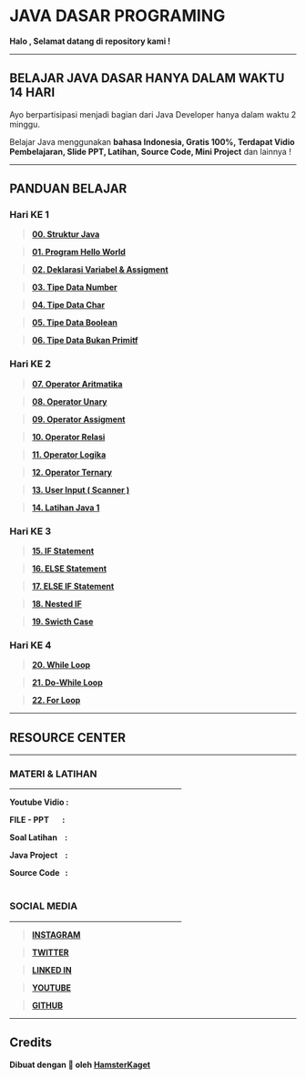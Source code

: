 # JAVA DASAR PROGRAMING

**Halo , Selamat datang di repository kami !**
<hr>

## BELAJAR JAVA DASAR HANYA DALAM WAKTU 14 HARI

Ayo berpartisipasi menjadi bagian dari Java Developer hanya dalam waktu 2 minggu.

Belajar Java menggunakan **bahasa Indonesia, Gratis 100%, Terdapat Vidio Pembelajaran,
Slide PPT, Latihan, Source Code, Mini Project** dan lainnya !

<hr>

## PANDUAN BELAJAR

### Hari KE 1

> **[ 00. Struktur Java ]( https://github.com/HamsterKaget/Belajar-Java-Dasar/tree/main/00.%20Struktur%20Java/src )**

> **[ 01. Program Hello World ]( https://github.com/HamsterKaget/Belajar-Java-Dasar/tree/main/01.%20Program%20Hello%20World/src )**

> **[ 02. Deklarasi Variabel & Assigment ]( https://github.com/HamsterKaget/Belajar-Java-Dasar/tree/main/02.%20Variabel%20Assigment%20Deklarasi/src )**

> **[ 03. Tipe Data Number ]( https://github.com/HamsterKaget/Belajar-Java-Dasar/tree/main/03.%20Tipe%20Data%20Number/src )** 

> **[ 04. Tipe Data Char ]( https://github.com/HamsterKaget/Belajar-Java-Dasar/tree/main/04.%20Tipe%20Data%20Char/src )**

> **[ 05. Tipe Data Boolean ]( https://github.com/HamsterKaget/Belajar-Java-Dasar/tree/main/05.%20Tipe%20Data%20Boolean/src )**

> **[ 06. Tipe Data Bukan Primitf ]( https://github.com/HamsterKaget/Belajar-Java-Dasar/tree/main/06.%20Tipe%20Data%20Bukan%20Primitif/src )**


### Hari KE 2

> **[ 07. Operator Aritmatika ]( https://github.com/HamsterKaget/Belajar-Java-Dasar/tree/main/07.%20Operator%20Aritmatika/src )**

> **[ 08. Operator Unary ]( https://github.com/HamsterKaget/Belajar-Java-Dasar/tree/main/08.%20Operator%20Unary/src )**

> **[ 09. Operator Assigment ]( https://github.com/HamsterKaget/Belajar-Java-Dasar/tree/main/09.%20Operator%20Assigment/src )**

> **[ 10. Operator Relasi ]( https://github.com/HamsterKaget/Belajar-Java-Dasar/tree/main/10.%20%20Operator%20Relasi/src )**

> **[ 11. Operator Logika ]( https://github.com/HamsterKaget/Belajar-Java-Dasar/tree/main/11.%20Operator%20Logika/src )**

> **[ 12. Operator Ternary ]( https://github.com/HamsterKaget/Belajar-Java-Dasar/tree/main/12.%20Operator%20Ternary/src )** 

> **[ 13. User Input ( Scanner ) ]( https://github.com/HamsterKaget/Belajar-Java-Dasar/tree/main/13.%20User%20Input%20(%20Scanner%20)/src )**

> **[ 14. Latihan Java 1 ]( https://github.com/HamsterKaget/Belajar-Java-Dasar/tree/main/14.%20Latihan%20Java%201/src )**

### Hari KE 3

> **[ 15. IF Statement ]( https://github.com/HamsterKaget/Belajar-Java-Dasar/tree/main/15.%20IF%20Statement/src )**

> **[ 16. ELSE Statement ]( https://github.com/HamsterKaget/Belajar-Java-Dasar/tree/main/16.%20ELSE%20Statement/src )**

> **[ 17. ELSE IF Statement ]( https://github.com/HamsterKaget/Belajar-Java-Dasar/tree/main/17.%20ELSE%20IF%20Statement/src )**

> **[ 18. Nested IF ]( https://github.com/HamsterKaget/Belajar-Java-Dasar/tree/main/18.%20Nested%20IF/src )**

> **[ 19. Swicth Case ]( https://github.com/HamsterKaget/Belajar-Java-Dasar/tree/main/19.%20Swicth%20Case/src )**

### Hari KE 4

> **[ 20. While Loop ]( https://github.com/HamsterKaget/Belajar-Java-Dasar/tree/main/20.%20While%20Loop/src )**

> **[ 21. Do-While Loop ]( https://github.com/HamsterKaget/Belajar-Java-Dasar/tree/main/21.%20do-While%20Loop/src )**

> **[ 22. For Loop ]( https://github.com/HamsterKaget/Belajar-Java-Dasar/tree/main/22.%20For%20Loop/src )**


<hr>

## RESOURCE CENTER
<hr>

### MATERI & LATIHAN
<hr width="60%" align="center">

**Youtube Vidio : []()**

**FILE - PPT &nbsp;&nbsp;&nbsp;&nbsp;&nbsp; : []()**

**Soal Latihan &nbsp;&nbsp; : []()**

**Java Project &nbsp;&nbsp; : []()**

**Source Code &nbsp; : []()**
<br><br>

### SOCIAL MEDIA
<hr width="60%" align="center">

> **[INSTAGRAM](https://instagram.com/hamsterkageet)**

> **[TWITTER](https://twitter.com/hasmterkageet)**

> **[LINKED IN]()**

> **[YOUTUBE](https://youtube.com/c/HamsterKagetStudio)**

> **[GITHUB](https://github.com/hamsterkaget)**

<hr>

## Credits

**Dibuat dengan 💖 oleh [HamsterKaget](https://instagram.com/hamsterkageet)**